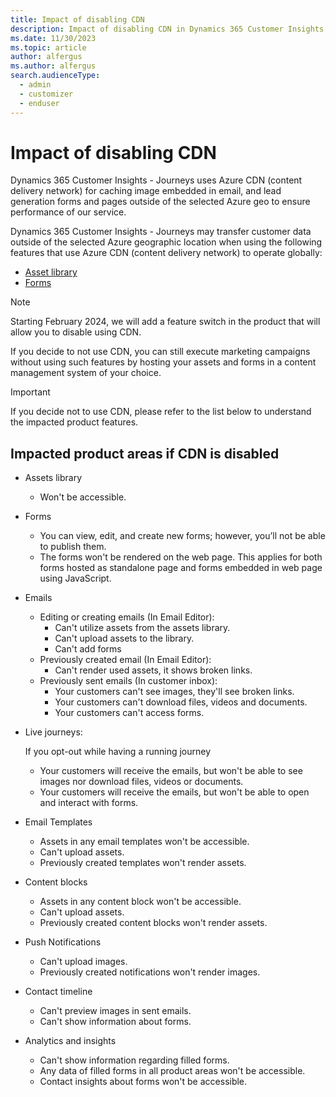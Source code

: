 ```yaml
---
title: Impact of disabling CDN
description: Impact of disabling CDN in Dynamics 365 Customer Insights - Journeys.
ms.date: 11/30/2023
ms.topic: article
author: alfergus
ms.author: alfergus
search.audienceType: 
  - admin
  - customizer
  - enduser
---
```


# Impact of disabling CDN

Dynamics 365 Customer Insights - Journeys uses Azure CDN (content delivery network) for caching image embedded in email, and lead generation forms and pages outside of the selected Azure geo to ensure performance of our service.

Dynamics 365 Customer Insights - Journeys may transfer customer data outside of the selected Azure geographic location when using the following features that use Azure CDN (content delivery network) to operate globally:
- [Asset library](upload-images-files.md)
- [Forms](real-time-marketing-form-overview.md)

> [!NOTE]
> Starting February 2024, we will add a feature switch in the product that will allow you to disable using CDN.
> 
> If you decide to not use CDN, you can still execute marketing campaigns without using such features by hosting your assets and forms in a content management system of your choice.

> [!IMPORTANT]
> If you decide not to use CDN, please refer to the list below to understand the impacted product features.

## Impacted product areas if CDN is disabled

- Assets library 
    - Won't be accessible.
- Forms 
    - You can view, edit, and create new forms; however, you’ll not be able to publish them.
    - The forms won't be rendered on the web page. This applies for both forms hosted as standalone page and forms embedded in web page using JavaScript.
- Emails 
    - Editing or creating emails (In Email Editor):
        - Can't utilize assets from the assets library. 
        - Can't upload assets to the library.
        - Can't add forms
    - Previously created email (In Email Editor):
        - Can't render used assets, it shows broken links.
    - Previously sent emails (In customer inbox):
        - Your customers can't see images, they'll see broken links.
        - Your customers can't download files, videos and documents.
        - Your customers can't access forms.
- Live journeys:

    If you opt-out while having a running journey
    - Your customers will receive the emails, but won't be able to see images nor download files, videos or documents.
    - Your customers will receive the emails, but won't be able to open and interact with forms.
- Email Templates
    - Assets in any email templates won't be accessible. 
    - Can't upload assets. 
    - Previously created templates won't render assets.
- Content blocks
    - Assets in any content block won't be accessible. 
    - Can't upload assets. 
    - Previously created content blocks won't render assets.
- Push Notifications
    - Can't upload images. 
    - Previously created notifications won't render images.
- Contact timeline
    - Can't preview images in sent emails. 
    - Can't show information about forms.
- Analytics and insights 
    - Can't show information regarding filled forms. 
    - Any data of filled forms in all product areas won't be accessible.
    - Contact insights about forms won't be accessible.
